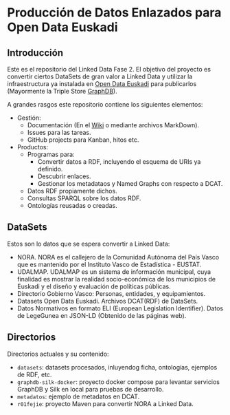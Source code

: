 # Producción de Datos Enlazados para Open Data Euskadi

## Introducción

Este es el repositorio del Linked Data Fase 2. El objetivo del proyecto es convertir ciertos DataSets de gran valor a Linked Data y utilizar la infraestructura ya instalada en [Open Data Euskadi](https://opendata.euskadi.eus/lod/-/linked-open-data/) para publicarlos (Mayormente la Triple Store [GraphDB](https://graphdb.ontotext.com/)).

A grandes rasgos este repositorio contiene los siguientes elementos:

* Gestión:
  * Documentación (En el [Wiki](https://github.com/opendata-euskadi/Produccion-Datos-Enlazados-contrato-2105015/wiki) o mediante archivos MarkDown).
  * Issues para las tareas.
  * GitHub projects para Kanban, hitos etc.
* Productos:
  * Programas para:
    * Convertir datos a RDF, incluyendo el esquema de URIs ya definido.
    * Descubrir enlaces.
    * Gestionar los metadataos y Named Graphs con respecto a DCAT.
  * Datos RDF propiamente dichos.
  * Consultas SPARQL sobre los datos RDF.
  * Ontologías reusadas o creadas.  

## DataSets

Estos son lo datos que se espera convertir a Linked Data:

* NORA. NORA es el callejero de la Comunidad Autónoma del País Vasco que es mantenido por el Instituto Vasco de Estadística - EUSTAT.
* UDALMAP. UDALMAP es un sistema de información municipal, cuya finalidad es mostrar la realidad socio-económica de los municipios de Euskadi y el diseño y evaluación de políticas públicas.
* Directorio Gobierno Vasco: Personas, entidades, y equipamientos.
* Datasets Open Data Euskadi. Archivos DCAT(RDF) de DataSets.
* Datos Normativos en formato ELI (European Legislation Identifier). Datos de LegeGunea en JSON-LD (Obtenido de las páginas web).

## Directorios

Directorios actuales y su contenido:

* `datasets`: datasets procesados, inluyendog ficha, ontologías, ejemplos de RDF, etc.
* `graphdb-silk-docker`: proyecto docker compose para levantar servicios GraphDB y Silk en local para pruebas de desarrollo.
* `metadatos`: ejemplo de metadatos en DCAT.
* `r01fejie`: proyecto Maven para convertir NORA a Linked Data.


